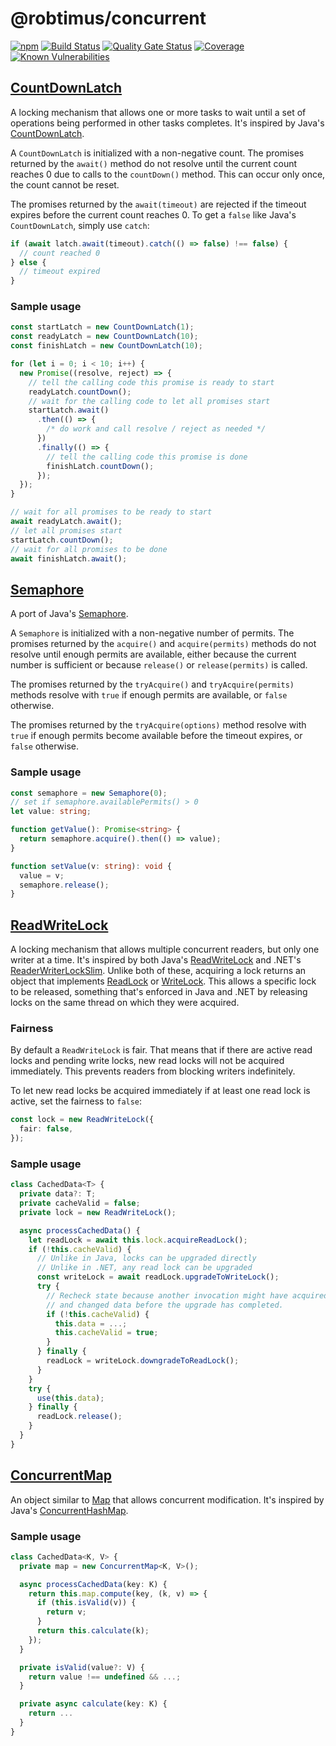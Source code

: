 # @robtimus/concurrent
[![npm](https://img.shields.io/npm/v/@robtimus/connect-client-sdk)](https://www.npmjs.com/package/@robtimus/concurrent)
[![Build Status](https://github.com/robtimus/concurrent-ts/actions/workflows/build.yml/badge.svg)](https://github.com/robtimus/concurrent-ts/actions/workflows/build.yml)
[![Quality Gate Status](https://sonarcloud.io/api/project_badges/measure?project=robtimus%3Aconcurrent&metric=alert_status)](https://sonarcloud.io/summary/overall?id=robtimus%3Aconcurrent)
[![Coverage](https://sonarcloud.io/api/project_badges/measure?project=robtimus%3Aconcurrent&metric=coverage)](https://sonarcloud.io/summary/overall?id=robtimus%3Aconcurrent)
[![Known Vulnerabilities](https://snyk.io/test/github/robtimus/concurrent-ts/badge.svg)](https://snyk.io/test/github/robtimus/concurrent-ts)

## [CountDownLatch](https://robtimus.github.io/concurrent/classes/CountDownLatch.CountDownLatch.html)

A locking mechanism that allows one or more tasks to wait until a set of operations being performed in other tasks completes.
It's inspired by Java's [CountDownLatch](https://docs.oracle.com/en/java/javase/21/docs/api/java.base/java/util/concurrent/CountDownLatch.html).

A `CountDownLatch` is initialized with a non-negative count. The promises returned by the `await()` method do not resolve until the current count reaches 0 due to calls to the `countDown()` method. This can occur only once, the count cannot be reset.

The promises returned by the `await(timeout)` are rejected if the timeout expires before the current count reaches 0. To get a `false` like Java's `CountDownLatch`, simply use `catch`:

```typescript
if (await latch.await(timeout).catch(() => false) !== false) {
  // count reached 0
} else {
  // timeout expired
}
```

### Sample usage

```typescript
const startLatch = new CountDownLatch(1);
const readyLatch = new CountDownLatch(10);
const finishLatch = new CountDownLatch(10);

for (let i = 0; i < 10; i++) {
  new Promise((resolve, reject) => {
    // tell the calling code this promise is ready to start
    readyLatch.countDown();
    // wait for the calling code to let all promises start
    startLatch.await()
      .then(() => {
        /* do work and call resolve / reject as needed */
      })
      .finally(() => {
        // tell the calling code this promise is done
        finishLatch.countDown();
      });
  });
}

// wait for all promises to be ready to start
await readyLatch.await();
// let all promises start
startLatch.countDown();
// wait for all promises to be done
await finishLatch.await();
```

## [Semaphore](https://robtimus.github.io/concurrent/classes/Semaphore.Semaphore.html)

A port of Java's [Semaphore](https://docs.oracle.com/en/java/javase/21/docs/api/java.base/java/util/concurrent/Semaphore.html).

A `Semaphore` is initialized with a non-negative number of permits. The promises returned by the `acquire()` and `acquire(permits)` methods do not resolve until enough permits are available, either because the current number is sufficient or because `release()` or `release(permits)` is called.

The promises returned by the `tryAcquire()` and `tryAcquire(permits)` methods resolve with `true` if enough permits are available, or `false` otherwise.

The promises returned by the `tryAcquire(options)` method resolve with `true` if enough permits become available before the timeout expires, or `false` otherwise.

### Sample usage

```typescript
const semaphore = new Semaphore(0);
// set if semaphore.availablePermits() > 0
let value: string;

function getValue(): Promise<string> {
  return semaphore.acquire().then(() => value);
}

function setValue(v: string): void {
  value = v;
  semaphore.release();
}
```

## [ReadWriteLock](https://robtimus.github.io/concurrent/classes/ReadWriteLock.ReadWriteLock.html)

A locking mechanism that allows multiple concurrent readers, but only one writer at a time.
It's inspired by both Java's [ReadWriteLock](https://docs.oracle.com/en/java/javase/21/docs/api/java.base/java/util/concurrent/locks/ReadWriteLock.html) and .NET's [ReaderWriterLockSlim](https://learn.microsoft.com/en-us/dotnet/api/system.threading.readerwriterlockslim).
Unlike both of these, acquiring a lock returns an object that implements [ReadLock](https://robtimus.github.io/concurrent/interfaces/ReadWriteLock.ReadLock.html) or [WriteLock](https://robtimus.github.io/concurrent/interfaces/ReadWriteLock.WriteLock.html). This allows a specific lock to be released, something that's enforced in Java and .NET by releasing locks on the same thread on which they were acquired.

### Fairness

By default a `ReadWriteLock` is fair. That means that if there are active read locks and pending write locks, new read locks will not be acquired immediately. This prevents readers from blocking writers indefinitely.

To let new read locks be acquired immediately if at least one read lock is active, set the fairness to `false`:

```typescript
const lock = new ReadWriteLock({
  fair: false,
});
```

### Sample usage

```typescript
class CachedData<T> {
  private data?: T;
  private cacheValid = false;
  private lock = new ReadWriteLock();

  async processCachedData() {
    let readLock = await this.lock.acquireReadLock();
    if (!this.cacheValid) {
      // Unlike in Java, locks can be upgraded directly
      // Unlike in .NET, any read lock can be upgraded
      const writeLock = await readLock.upgradeToWriteLock();
      try {
        // Recheck state because another invocation might have acquired the write lock
        // and changed data before the upgrade has completed.
        if (!this.cacheValid) {
          this.data = ...;
          this.cacheValid = true;
        }
      } finally {
        readLock = writeLock.downgradeToReadLock();
      }
    }
    try {
      use(this.data);
    } finally {
      readLock.release();
    }
  }
}
```

## [ConcurrentMap](https://robtimus.github.io/concurrent/classes/ConcurrentMap.ConcurrentMap.html)

An object similar to [Map](https://developer.mozilla.org/en-US/docs/Web/JavaScript/Reference/Global_Objects/Map) that allows concurrent modification.
It's inspired by Java's [ConcurrentHashMap](https://docs.oracle.com/en/java/javase/21/docs/api/java.base/java/util/concurrent/ConcurrentHashMap.html).

### Sample usage

```typescript
class CachedData<K, V> {
  private map = new ConcurrentMap<K, V>();

  async processCachedData(key: K) {
    return this.map.compute(key, (k, v) => {
      if (this.isValid(v)) {
        return v;
      }
      return this.calculate(k);
    });
  }

  private isValid(value?: V) {
    return value !== undefined && ...;
  }

  private async calculate(key: K) {
    return ...
  }
}
```
